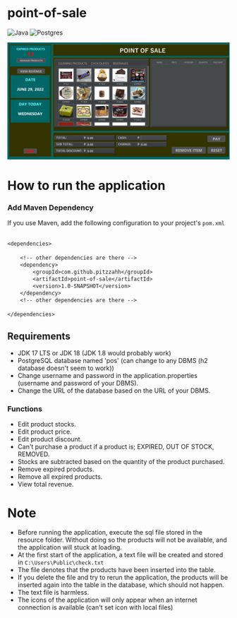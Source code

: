 # point-of-sale
![Java](https://img.shields.io/badge/java-%23ED8B00.svg?style=for-the-badge&logo=java&logoColor=white)
![Postgres](https://img.shields.io/badge/postgres-%23316192.svg?style=for-the-badge&logo=postgresql&logoColor=white)

![1](https://github.com/pitzzahh/point-of-sale/blob/0962af88d0e7115b207245555a434670e69d273b/main_ui.png?raw=true)

# How to run the application

### Add Maven Dependency

If you use Maven, add the following configuration to your project's `pom.xml`

```maven

<dependencies>

    <!-- other dependencies are there -->
    <dependency>
        <groupId>com.github.pitzzahh</groupId>
        <artifactId>point-of-sale</artifactId>
        <version>1.0-SNAPSHOT</version>
    </dependency>
    <!-- other dependencies are there -->

</dependencies>

```

## Requirements

- JDK 17 LTS or JDK 18 (JDK 1.8 would probably work)
- PostgreSQL database named 'pos' (can change to any DBMS (h2 database doesn't seem to work))
- Change username and password in the application.properties (username and password of your DBMS).
- Change the URL of the database based on the URL of your DBMS.

### Functions

- Edit product stocks.
- Edit product price.
- Edit product discount.
- Can't purchase a product if a product is; EXPIRED, OUT OF STOCK, REMOVED.
- Stocks are subtracted based on the quantity of the product purchased.
- Remove expired products.
- Remove all expired products.
- View total revenue.

# Note

- Before running the application, execute the sql file stored in the resource folder. Without doing so the products will not be available, and the application will stuck at loading.
- At the first start of the application, a text file will be created and stored in ```C:\Users\Public\check.txt```
- The file denotes that the products have been inserted into the table.
- If you delete the file and try to rerun the application, the products will be inserted again into the table in the database, which should not happen.
- The text file is harmless.
- The icons of the application will only appear when an internet connection is available (can't set icon with local files)

